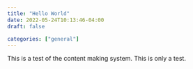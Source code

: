 ```yaml
---
title: "Hello World"
date: 2022-05-24T10:13:46-04:00
draft: false

categories: ["general"]
---
```


This is a test of the content making system. This is only a test.
